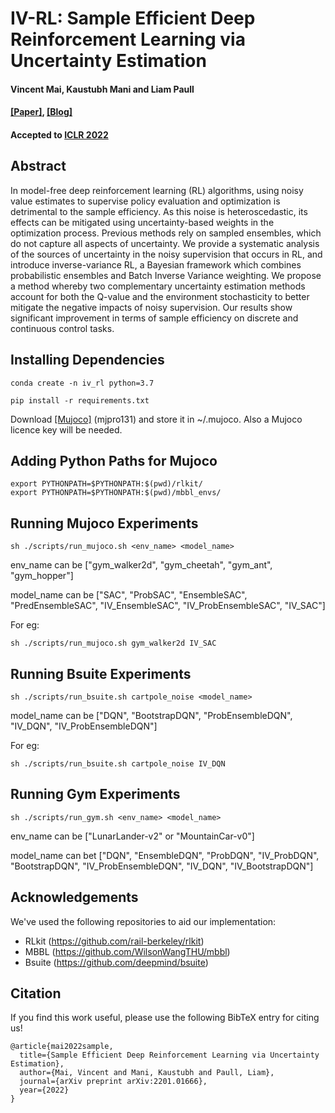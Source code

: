 # IV-RL: Sample Efficient Deep Reinforcement Learning via Uncertainty Estimation 
#### Vincent Mai, Kaustubh Mani and Liam Paull 

#### [[Paper]](https://openreview.net/forum?id=vrW3tvDfOJQ), [[Blog]](https://montrealrobotics.ca/ivrl/)

#### Accepted to [ICLR 2022](https://iclr.cc/)

## Abstract

In model-free deep reinforcement learning (RL) algorithms, using noisy value estimates to supervise policy evaluation and optimization is detrimental to the sample efficiency. As this noise is heteroscedastic, its effects can be mitigated using uncertainty-based weights in the optimization process. Previous methods rely on sampled ensembles, which do not capture all aspects of uncertainty. We provide a systematic analysis of the sources of uncertainty in the noisy supervision that occurs in RL, and introduce inverse-variance RL, a Bayesian framework which combines probabilistic ensembles and Batch Inverse Variance weighting. We propose a method whereby two complementary uncertainty estimation methods account for both the Q-value and the environment stochasticity to better mitigate the negative impacts of noisy supervision. Our results show significant improvement in terms of sample efficiency on discrete and continuous control tasks.

## Installing Dependencies 


	conda create -n iv_rl python=3.7 

	pip install -r requirements.txt


Download [[Mujoco]](https://www.roboti.us/download.html)  (mjpro131) and store it in ~/.mujoco. Also a Mujoco licence key will be needed. 

## Adding Python Paths for Mujoco

	export PYTHONPATH=$PYTHONPATH:$(pwd)/rlkit/
	export PYTHONPATH=$PYTHONPATH:$(pwd)/mbbl_envs/


## Running Mujoco Experiments 

	sh ./scripts/run_mujoco.sh <env_name> <model_name>


env_name can be ["gym_walker2d", "gym_cheetah", "gym_ant", "gym_hopper"]

model_name can be ["SAC", "ProbSAC", "EnsembleSAC", "PredEnsembleSAC", "IV_EnsembleSAC", "IV_ProbEnsembleSAC", "IV_SAC"]


For eg:

	sh ./scripts/run_mujoco.sh gym_walker2d IV_SAC

## Running Bsuite Experiments

	sh ./scripts/run_bsuite.sh cartpole_noise <model_name> 

model_name can be ["DQN", "BootstrapDQN", "ProbEnsembleDQN", "IV_DQN", "IV_ProbEnsembleDQN"]

For eg:
	
	sh ./scripts/run_bsuite.sh cartpole_noise IV_DQN 


## Running Gym Experiments

	sh ./scripts/run_gym.sh <env_name> <model_name>

env_name can be ["LunarLander-v2" or "MountainCar-v0"]

model_name can bet ["DQN", "EnsembleDQN", "ProbDQN", "IV_ProbDQN", "BootstrapDQN", "IV_ProbEnsembleDQN", "IV_DQN", "IV_BootstrapDQN"]


## Acknowledgements

We've used the following repositories to aid our implementation:

- RLkit (https://github.com/rail-berkeley/rlkit)
- MBBL (https://github.com/WilsonWangTHU/mbbl)
- Bsuite (https://github.com/deepmind/bsuite)

## Citation

If you find this work useful, please use the following BibTeX entry for citing us!

```
@article{mai2022sample,
  title={Sample Efficient Deep Reinforcement Learning via Uncertainty Estimation},
  author={Mai, Vincent and Mani, Kaustubh and Paull, Liam},
  journal={arXiv preprint arXiv:2201.01666},
  year={2022}
}
```

